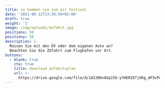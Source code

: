 ```yaml
---
title: so kommen sie zum air festival
date: '2021-08-12T13:39:59+02:00'
draft: true
weight: '1'
image: /img/uploads/anfahrt.jpg
positionx: 50
positiony: 50
description: |-
  Reisen Sie mit den ÖV oder dem eigenen Auto an?
  Beachten Sie die ZUfahrt zum Flughafen vor Ort.
buttons:
  - blank: true
    cta: true
    title: download anfahrtsplan
    url: >-
      https://drive.google.com/file/d/1AI2N9vAVp2Ib-yYHER2EfjUKg_AP3vPd/view?usp=sharing
---
```


